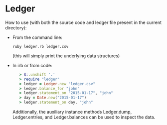 # Ledger

How to use (with both the source code and ledger file present in the current
directory):

- From the command line:

    `ruby ledger.rb ledger.csv`

  (this will simply print the underlying data structures)

- In irb or from code:
  ```ruby
     > $:.unshift '.'
     > require "ledger"
     > ledger = Ledger.new "ledger.csv"
     > ledger.balance_for "john"
     > ledger.statement_on "2015-01-17", "john"
     > day = Date.new("2015-01-17")
     > ledger.statement_on day, "john"
  ```
  Additionally, the auxiliary instance methods Ledger.dump, Ledger.entries,
  and Ledger.balances can be used to inspect the data.
